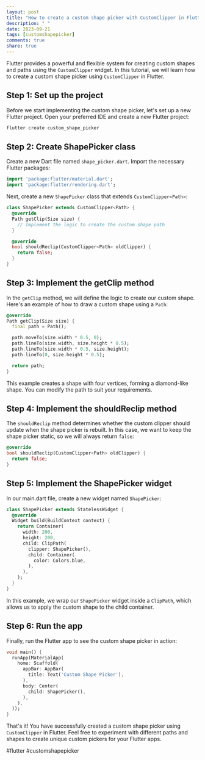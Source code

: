 ```yaml
---
layout: post
title: "How to create a custom shape picker with CustomClipper in Flutter"
description: " "
date: 2023-09-21
tags: [customshapepicker]
comments: true
share: true
---
```


Flutter provides a powerful and flexible system for creating custom shapes and paths using the `CustomClipper` widget. In this tutorial, we will learn how to create a custom shape picker using `CustomClipper` in Flutter.

## Step 1: Set up the project

Before we start implementing the custom shape picker, let's set up a new Flutter project. Open your preferred IDE and create a new Flutter project:

```dart
flutter create custom_shape_picker
```

## Step 2: Create ShapePicker class

Create a new Dart file named `shape_picker.dart`. Import the necessary Flutter packages:

```dart
import 'package:flutter/material.dart';
import 'package:flutter/rendering.dart';
```

Next, create a new `ShapePicker` class that extends `CustomClipper<Path>`:

```dart
class ShapePicker extends CustomClipper<Path> {
  @override
  Path getClip(Size size) {
    // Implement the logic to create the custom shape path
  }

  @override
  bool shouldReclip(CustomClipper<Path> oldClipper) {
    return false;
  }
}
```

## Step 3: Implement the getClip method

In the `getClip` method, we will define the logic to create our custom shape. Here's an example of how to draw a custom shape using a `Path`:

```dart
@override
Path getClip(Size size) {
  final path = Path();

  path.moveTo(size.width * 0.5, 0);
  path.lineTo(size.width, size.height * 0.5);
  path.lineTo(size.width * 0.5, size.height);
  path.lineTo(0, size.height * 0.5);

  return path;
}
```

This example creates a shape with four vertices, forming a diamond-like shape. You can modify the path to suit your requirements.

## Step 4: Implement the shouldReclip method

The `shouldReclip` method determines whether the custom clipper should update when the shape picker is rebuilt. In this case, we want to keep the shape picker static, so we will always return `false`:

```dart
@override
bool shouldReclip(CustomClipper<Path> oldClipper) {
  return false;
}
```

## Step 5: Implement the ShapePicker widget

In our main.dart file, create a new widget named `ShapePicker`:

```dart
class ShapePicker extends StatelessWidget {
  @override
  Widget build(BuildContext context) {
    return Container(
      width: 200,
      height: 200,
      child: ClipPath(
        clipper: ShapePicker(),
        child: Container(
          color: Colors.blue,
        ),
      ),
    );
  }
}
```

In this example, we wrap our `ShapePicker` widget inside a `ClipPath`, which allows us to apply the custom shape to the child container.

## Step 6: Run the app

Finally, run the Flutter app to see the custom shape picker in action:

```dart
void main() {
  runApp(MaterialApp(
    home: Scaffold(
      appBar: AppBar(
        title: Text('Custom Shape Picker'),
      ),
      body: Center(
        child: ShapePicker(),
      ),
    ),
  ));
}
```

That's it! You have successfully created a custom shape picker using `CustomClipper` in Flutter. Feel free to experiment with different paths and shapes to create unique custom pickers for your Flutter apps.

#flutter #customshapepicker